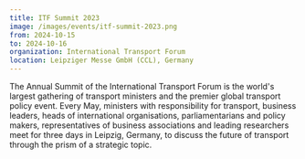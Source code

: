 ```yaml
---
title: ITF Summit 2023
image: /images/events/itf-summit-2023.png
from: 2024-10-15
to: 2024-10-16
organization: International Transport Forum
location: Leipziger Messe GmbH (CCL), Germany
---
```


The Annual Summit of the International Transport Forum is the world's largest gathering of transport ministers and the premier global transport policy event.
Every May, ministers with responsibility for transport, business leaders, heads of international organisations, parliamentarians and policy makers, representatives of business associations and leading researchers meet for three days in Leipzig, Germany, to discuss the future of transport through the prism of a strategic topic.
